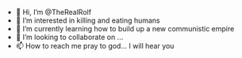 - 👋 Hi, I’m @TheRealRolf
- 👀 I’m interested in killing and eating humans
- 🌱 I’m currently learning how to build up a new communistic empire
- 💞️ I’m looking to collaborate on ...
- 📫 How to reach me pray to god... I will hear you

<!---
TheRealRolf/TheRealRolf is a ✨ special ✨ repository because its `README.md` (this file) appears on your GitHub profile.
You can click the Preview link to take a look at your changes.
--->
